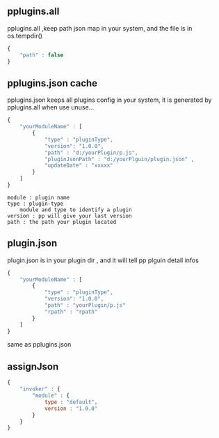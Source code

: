 ## pplugins.all
pplugins.all ,keep path json map in your system, and the file is in os.tempdir()
```js
{
    "path" : false
}
```

## pplugins.json cache
pplugins.json keeps all plugins config in your system, it is generated by pplugins.all when use unuse... 
```js
{
    "yourModuleName" : [
        {
            "type" : "pluginType",
            "version": "1.0.0",
            "path" : "d:/yourPlugin/p.js",
            "pluginJsonPath" : "d:/yourPlguin/plugin.json" ,
            "updateDate" : "xxxxx"
        }
    ]
}

```

    module : plugin name
    type : plugin-type
        module and type to identify a plugin
    version : pp will give your last version
    path : the path your plugin located

## plugin.json
plugin.json is in your plugin dir , and it will tell pp plguin detail infos
```js
{
    "yourModuleName" : [
        {
            "type" : "pluginType",
            "version": "1.0.0",
            "path" : "yourPlugin/p.js"
            "rpath" : "rpath"
        }
    ]
}
``` 
same as pplugins.json


## assignJson
```js
{
    "invoker" : {
        "module" : {
            type : "default",
            version : "1.0.0"
        }
    }
}
```